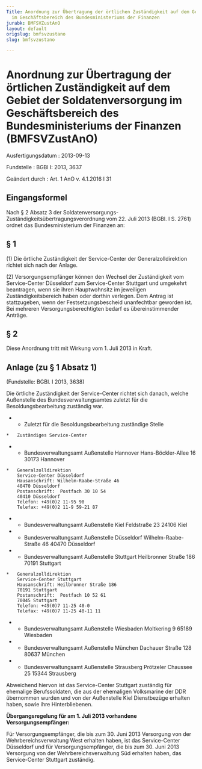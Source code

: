 ```yaml
---
Title: Anordnung zur Übertragung der örtlichen Zuständigkeit auf dem Gebiet der Soldatenversorgung
  im Geschäftsbereich des Bundesministeriums der Finanzen
jurabk: BMFSVZustAnO
layout: default
origslug: bmfsvzustano
slug: bmfsvzustano

---
```


# Anordnung zur Übertragung der örtlichen Zuständigkeit auf dem Gebiet der Soldatenversorgung im Geschäftsbereich des Bundesministeriums der Finanzen (BMFSVZustAnO)

Ausfertigungsdatum
:   2013-09-13

Fundstelle
:   BGBl I: 2013, 3637

Geändert durch
:   Art. 1 AnO v. 4.1.2016 I 31


## Eingangsformel

Nach § 2 Absatz 3 der Soldatenversorgungs-Zuständigkeitsübertragungsverordnung vom 22. Juli 2013 (BGBl. I S. 2761) ordnet das Bundesministerium der Finanzen an:


## § 1

(1) Die örtliche Zuständigkeit der Service-Center der Generalzolldirektion richtet sich nach der Anlage.

(2) Versorgungsempfänger können den Wechsel der Zuständigkeit vom Service-Center Düsseldorf zum Service-Center Stuttgart und umgekehrt beantragen, wenn sie ihren Hauptwohnsitz im jeweiligen Zuständigkeitsbereich haben oder dorthin verlegen. Dem Antrag ist stattzugeben, wenn der Festsetzungsbescheid unanfechtbar geworden ist. Bei mehreren Versorgungsberechtigten bedarf es übereinstimmender Anträge.


## § 2

Diese Anordnung tritt mit Wirkung vom 1. Juli 2013 in Kraft.


## Anlage (zu § 1 Absatz 1)

(Fundstelle: BGBl. I 2013, 3638)

Die örtliche Zuständigkeit der Service-Center richtet sich danach, welche Außenstelle des Bundesverwaltungsamtes zuletzt für die Besoldungsbearbeitung zuständig war.


*    *   Zuletzt für die Besoldungsbearbeitung zuständige Stelle

    *   Zuständiges Service-Center


*    *   Bundesverwaltungsamt
        Außenstelle Hannover
        Hans-Böckler-Allee 16
        30173 Hannover

    *   Generalzolldirektion
        Service-Center Düsseldorf
        Hausanschrift: Wilhelm-Raabe-Straße 46
        40470 Düsseldorf
        Postanschrift:  Postfach 30 10 54
        40410 Düsseldorf
        Telefon: +49(0)2 11-95 90
        Telefax: +49(0)2 11-9 59-21 87


*    *   Bundesverwaltungsamt
        Außenstelle Kiel
        Feldstraße 23
        24106 Kiel


*    *   Bundesverwaltungsamt
        Außenstelle Düsseldorf
        Wilhelm-Raabe-Straße 46
        40470 Düsseldorf


*    *   Bundesverwaltungsamt
        Außenstelle Stuttgart
        Heilbronner Straße 186
        70191 Stuttgart

    *   Generalzolldirektion
        Service-Center Stuttgart
        Hausanschrift: Heilbronner Straße 186
        70191 Stuttgart
        Postanschrift:  Postfach 10 52 61
        70045 Stuttgart
        Telefon: +49(0)7 11-25 40-0
        Telefax: +49(0)7 11-25 40-11 11


*    *   Bundesverwaltungsamt
        Außenstelle Wiesbaden
        Moltkering 9
        65189 Wiesbaden


*    *   Bundesverwaltungsamt
        Außenstelle München
        Dachauer Straße 128
        80637 München


*    *   Bundesverwaltungsamt
        Außenstelle Strausberg
        Prötzeler Chaussee 25
        15344 Strausberg



Abweichend hiervon ist das Service-Center Stuttgart zuständig für ehemalige Berufssoldaten, die aus der ehemaligen Volksmarine der DDR übernommen wurden und von der Außenstelle Kiel Dienstbezüge erhalten haben, sowie ihre Hinterbliebenen.

**Übergangsregelung für am 1. Juli 2013 vorhandene Versorgungsempfänger:**

Für Versorgungsempfänger, die bis zum 30. Juni 2013 Versorgung von der Wehrbereichsverwaltung West erhalten haben, ist das Service-Center Düsseldorf und für Versorgungsempfänger, die bis zum 30. Juni 2013 Versorgung von der Wehrbereichsverwaltung Süd erhalten haben, das Service-Center Stuttgart zuständig.

